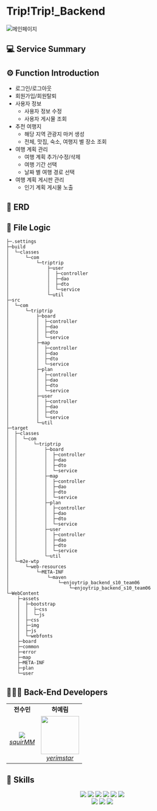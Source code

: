 # Trip!Trip!\_Backend

![메인페이지](https://user-images.githubusercontent.com/35604947/230724607-14c1f774-d878-4c57-94d7-f5954de2a81e.png)

## 💻 Service Summary

## ⚙️ Function Introduction
- 로그인/로그아웃
- 회원가입/회원탈퇴
- 사용자 정보
  - 사용자 정보 수정 
  - 사용자 게시물 조회
- 추천 여행지
  - 해당 지역 관광지 마커 생성
  - 전체, 맛집, 숙소, 여행지 별 장소 조회
- 여행 계획 관리
  - 여행 계획 추가/수정/삭제
  - 여행 기간 선택 
  - 날짜 별 여행 경로 선택
- 여행 계획 게시판 관리
  - 인기 계획 게시물 노출

## 💽 ERD


## 🚀 File Logic

```
├─.settings
├─build
│  └─classes
│      └─com
│          └─triptrip
│              ├─user
│              │  ├─controller
│              │  ├─dao
│              │  ├─dto
│              │  └─service
│              └─util
├─src
│  └─com
│      └─triptrip
│          ├─board
│          │  ├─controller
│          │  ├─dao
│          │  ├─dto
│          │  └─service
│          ├─map
│          │  ├─controller
│          │  ├─dao
│          │  ├─dto
│          │  └─service
│          ├─plan
│          │  ├─controller
│          │  ├─dao
│          │  ├─dto
│          │  └─service
│          ├─user
│          │  ├─controller
│          │  ├─dao
│          │  ├─dto
│          │  └─service
│          └─util
├─target
│  ├─classes
│  │  └─com
│  │      └─triptrip
│  │          ├─board
│  │          │  ├─controller
│  │          │  ├─dao
│  │          │  ├─dto
│  │          │  └─service
│  │          ├─map
│  │          │  ├─controller
│  │          │  ├─dao
│  │          │  ├─dto
│  │          │  └─service
│  │          ├─plan
│  │          │  ├─controller
│  │          │  ├─dao
│  │          │  ├─dto
│  │          │  └─service
│  │          ├─user
│  │          │  ├─controller
│  │          │  ├─dao
│  │          │  ├─dto
│  │          │  └─service
│  │          └─util
│  └─m2e-wtp
│      └─web-resources
│          └─META-INF
│              └─maven
│                  └─enjoytrip_backend_s10_team06
│                      └─enjoytrip_backend_s10_team06
└─WebContent
    ├─assets
    │  ├─bootstrap
    │  │  ├─css
    │  │  └─js
    │  ├─css
    │  ├─img
    │  ├─js
    │  └─webfonts
    ├─board
    ├─common
    ├─error
    ├─map
    ├─META-INF
    ├─plan
    └─user
```

## 👩🏻‍💻 Back-End Developers
<div align="center"> 
  <table>
     <tr align="center">
        <td>
           <B>전수민</B>
        </td>
        <td>
           <B>허예림</B>
        </td>
     </tr>
     <tr align="center">
        <td>
           <img src="https://github.com/squirMM.png?size=100">
           <br>
           <a href="https://github.com/squirMM">
              <I>squirMM</I>
           </a>
        </td>
        <td>
           <img src="https://github.com/yerimstar.png?size=100" width="100">
           <br>
           <a href="https://github.com/yerimstar">
              <I>yerimstar</I>
           </a>
        </td>
     </tr>
  </table>
</div>

## 🔧 Skills
<div align="center"> 
<img src="https://img.shields.io/badge/java-007396?style=for-the-badge&logo=java&logoColor=white"> <img src="https://img.shields.io/badge/servlet-47A141?style=for-the-badge&logo=servlet&logoColor=white"> <img src="https://img.shields.io/badge/jsp-8CA1AF?style=for-the-badge&logo=jsp&logoColor=white"> <img src="https://img.shields.io/badge/apachemaven-C71A36?style=for-the-badge&logo=apachemaven&logoColor=white"> <img src="https://img.shields.io/badge/apachetomcat-F8DC75?style=for-the-badge&logo=apachetomcat&logoColor=black"> <img src="https://img.shields.io/badge/mysql-4479A1?style=for-the-badge&logo=mysql&logoColor=white">
<br>
  <img src="https://img.shields.io/badge/javascript-F7DF1E?style=for-the-badge&logo=javascript&logoColor=white"> <img src="https://img.shields.io/badge/html5-E34F26?style=for-the-badge&logo=html5&logoColor=white"> <img src="https://img.shields.io/badge/css-1572B6?style=for-the-badge&logo=css&logoColor=white">
</div>

